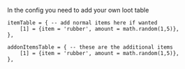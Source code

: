 In the config you need to add your own loot table

    itemTable = { -- add normal items here if wanted
        [1] = {item = 'rubber', amount = math.random(1,5)},
    },

    addonItemsTable = { -- these are the additional items
        [1] = {item = 'rubber', amount = math.random(1,5)},
    },
